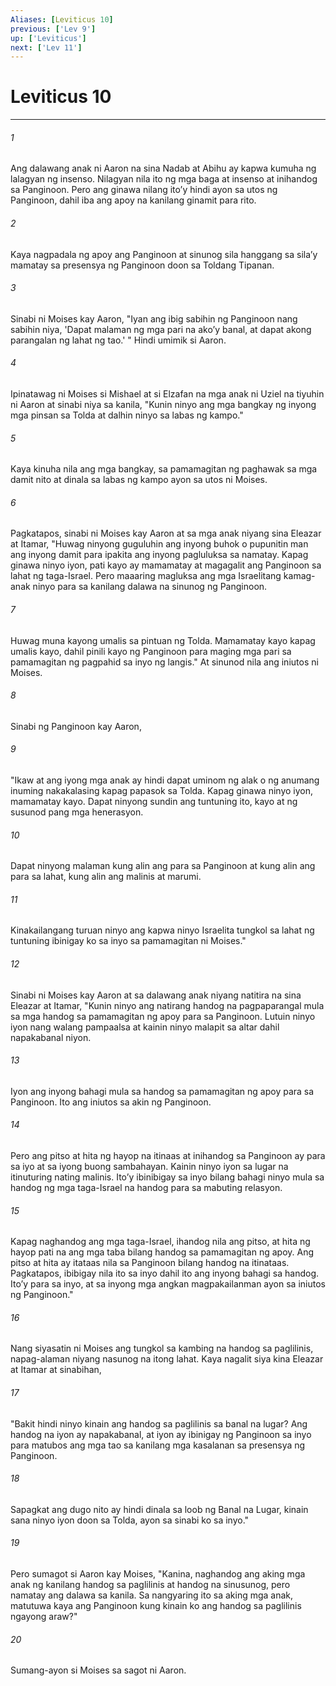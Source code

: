 ```yaml
---
Aliases: [Leviticus 10]
previous: ['Lev 9']
up: ['Leviticus']
next: ['Lev 11']
---
```

# Leviticus 10

***






















###### 1 










Ang dalawang anak ni Aaron na sina Nadab at Abihu ay kapwa kumuha ng lalagyan ng insenso. Nilagyan nila ito ng mga baga at insenso at inihandog sa Panginoon. Pero ang ginawa nilang itoʼy hindi ayon sa utos ng Panginoon, dahil iba ang apoy na kanilang ginamit para rito. 





















###### 2 










Kaya nagpadala ng apoy ang Panginoon at sinunog sila hanggang sa silaʼy mamatay sa presensya ng Panginoon doon sa Toldang Tipanan. 





















###### 3 










Sinabi ni Moises kay Aaron, "Iyan ang ibig sabihin ng Panginoon nang sabihin niya, 'Dapat malaman ng mga pari na akoʼy banal, at dapat akong parangalan ng lahat ng tao.' " Hindi umimik si Aaron. 





















###### 4 










Ipinatawag ni Moises si Mishael at si Elzafan na mga anak ni Uziel na tiyuhin ni Aaron at sinabi niya sa kanila, "Kunin ninyo ang mga bangkay ng inyong mga pinsan sa Tolda at dalhin ninyo sa labas ng kampo." 





















###### 5 










Kaya kinuha nila ang mga bangkay, sa pamamagitan ng paghawak sa mga damit nito at dinala sa labas ng kampo ayon sa utos ni Moises. 





















###### 6 










Pagkatapos, sinabi ni Moises kay Aaron at sa mga anak niyang sina Eleazar at Itamar, "Huwag ninyong guguluhin ang inyong buhok o pupunitin man ang inyong damit para ipakita ang inyong pagluluksa sa namatay. Kapag ginawa ninyo iyon, pati kayo ay mamamatay at magagalit ang Panginoon sa lahat ng taga-Israel. Pero maaaring magluksa ang mga Israelitang kamag-anak ninyo para sa kanilang dalawa na sinunog ng Panginoon. 





















###### 7 










Huwag muna kayong umalis sa pintuan ng Tolda. Mamamatay kayo kapag umalis kayo, dahil pinili kayo ng Panginoon para maging mga pari sa pamamagitan ng pagpahid sa inyo ng langis." At sinunod nila ang iniutos ni Moises. 





















###### 8 










Sinabi ng Panginoon kay Aaron, 





















###### 9 










"Ikaw at ang iyong mga anak ay hindi dapat uminom ng alak o ng anumang inuming nakakalasing kapag papasok sa Tolda. Kapag ginawa ninyo iyon, mamamatay kayo. Dapat ninyong sundin ang tuntuning ito, kayo at ng susunod pang mga henerasyon. 





















###### 10 










Dapat ninyong malaman kung alin ang para sa Panginoon at kung alin ang para sa lahat, kung alin ang malinis at marumi. 





















###### 11 










Kinakailangang turuan ninyo ang kapwa ninyo Israelita tungkol sa lahat ng tuntuning ibinigay ko sa inyo sa pamamagitan ni Moises." 





















###### 12 










Sinabi ni Moises kay Aaron at sa dalawang anak niyang natitira na sina Eleazar at Itamar, "Kunin ninyo ang natirang handog na pagpaparangal mula sa mga handog sa pamamagitan ng apoy para sa Panginoon. Lutuin ninyo iyon nang walang pampaalsa at kainin ninyo malapit sa altar dahil napakabanal niyon. 





















###### 13 










Iyon ang inyong bahagi mula sa handog sa pamamagitan ng apoy para sa Panginoon. Ito ang iniutos sa akin ng Panginoon. 





















###### 14 










Pero ang pitso at hita ng hayop na itinaas at inihandog sa Panginoon ay para sa iyo at sa iyong buong sambahayan. Kainin ninyo iyon sa lugar na itinuturing nating malinis. Itoʼy ibinibigay sa inyo bilang bahagi ninyo mula sa handog ng mga taga-Israel na handog para sa mabuting relasyon. 





















###### 15 










Kapag naghandog ang mga taga-Israel, ihandog nila ang pitso, at hita ng hayop pati na ang mga taba bilang handog sa pamamagitan ng apoy. Ang pitso at hita ay itataas nila sa Panginoon bilang handog na itinataas. Pagkatapos, ibibigay nila ito sa inyo dahil ito ang inyong bahagi sa handog. Itoʼy para sa inyo, at sa inyong mga angkan magpakailanman ayon sa iniutos ng Panginoon." 





















###### 16 










Nang siyasatin ni Moises ang tungkol sa kambing na handog sa paglilinis, napag-alaman niyang nasunog na itong lahat. Kaya nagalit siya kina Eleazar at Itamar at sinabihan, 





















###### 17 










"Bakit hindi ninyo kinain ang handog sa paglilinis sa banal na lugar? Ang handog na iyon ay napakabanal, at iyon ay ibinigay ng Panginoon sa inyo para matubos ang mga tao sa kanilang mga kasalanan sa presensya ng Panginoon. 





















###### 18 










Sapagkat ang dugo nito ay hindi dinala sa loob ng Banal na Lugar, kinain sana ninyo iyon doon sa Tolda, ayon sa sinabi ko sa inyo." 





















###### 19 










Pero sumagot si Aaron kay Moises, "Kanina, naghandog ang aking mga anak ng kanilang handog sa paglilinis at handog na sinusunog, pero namatay ang dalawa sa kanila. Sa nangyaring ito sa aking mga anak, matutuwa kaya ang Panginoon kung kinain ko ang handog sa paglilinis ngayong araw?" 





















###### 20 










Sumang-ayon si Moises sa sagot ni Aaron.
